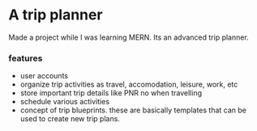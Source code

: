 # A trip planner
Made a project while I was learning MERN. Its an advanced trip planner.

### features
- user accounts
- organize trip activities as travel, accomodation, leisure, work, etc
- store important trip details like PNR no when travelling
- schedule various activities
- concept of trip blueprints. these are basically templates that can be used to create new trip plans. 
